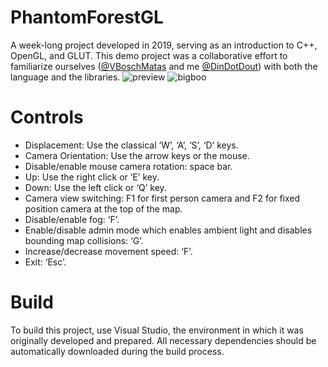 # PhantomForestGL
A week-long project developed in 2019, serving as an introduction to C++, OpenGL, and GLUT. This demo project was a collaborative effort to familiarize ourselves ([@VBoschMatas](https://github.com/VBoschMatas) and me [@DinDotDout](https://github.com/DinDotDout)) with both the language and the libraries.
![preview](https://github.com/user-attachments/assets/ebd868fc-174c-4c50-9ff6-897abb569b13)
![bigboo](https://github.com/user-attachments/assets/a852ca0b-871c-4c68-abd2-675c73596ae1)

# Controls
- Displacement: Use the classical ‘W’, ‘A’, ‘S’, ‘D’ keys.
- Camera Orientation: Use the arrow keys or the mouse.
- Disable/enable mouse camera rotation: space bar.
- Up: Use the right click or ‘E’ key.
- Down: Use the left click or ‘Q’ key.
- Camera view switching: F1 for first person camera and F2 for fixed position camera at the top of the map.
- Disable/enable fog: ‘F’.
- Enable/disable admin mode which enables ambient light and disables bounding map collisions: ‘G’.
- Increase/decrease movement speed: ‘F’.
- Exit: ‘Esc’.

# Build
To build this project, use Visual Studio, the environment in which it was originally developed and prepared. All necessary dependencies should be automatically downloaded during the build process.
